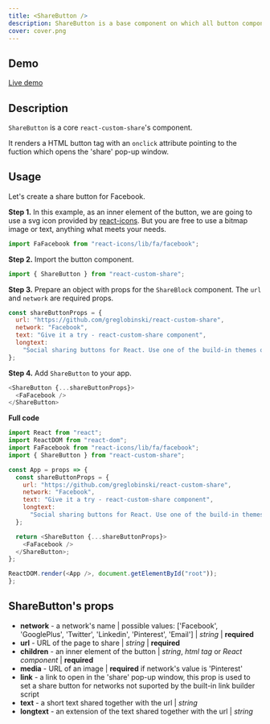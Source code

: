 ```yaml
---
title: <ShareButton />
description: ShareButton is a base component on which all button components are bulit.
cover: cover.png
---
```


## Demo

[Live demo](../live-share-button)

## Description

`ShareButton` is a core `react-custom-share`'s component.

It renders a HTML button tag with an `onclick` attribute pointing to the fuction which opens the 'share' pop-up window.

## Usage

Let's create a share button for Facebook.

**Step 1.** In this example, as an inner element of the button, we are going to use a svg icon provided by [react-icons](https://github.com/react-icons/react-icons). But you are free to use a bitmap image or text, anything what meets your needs.

```javascript
import FaFacebook from "react-icons/lib/fa/facebook";
```

**Step 2.** Import the button component.

```javascript
import { ShareButton } from "react-custom-share";
```

**Step 3.** Prepare an object with props for the `ShareBlock` component. The `url` and `network` are required props.

```javascript
const shareButtonProps = {
  url: "https://github.com/greglobinski/react-custom-share",
  network: "Facebook",
  text: "Give it a try - react-custom-share component",
  longtext:
    "Social sharing buttons for React. Use one of the build-in themes or create a custom one from the scratch."
};
```

**Step 4.** Add `ShareButton` to your app.

```javascript
<ShareButton {...shareButtonProps}>
  <FaFacebook />
</ShareButton>
```

**Full code**

```javascript
import React from "react";
import ReactDOM from "react-dom";
import FaFacebook from "react-icons/lib/fa/facebook";
import { ShareButton } from "react-custom-share";

const App = props => {
  const shareButtonProps = {
    url: "https://github.com/greglobinski/react-custom-share",
    network: "Facebook",
    text: "Give it a try - react-custom-share component",
    longtext:
      "Social sharing buttons for React. Use one of the build-in themes or create a custom one from the scratch."
  };

  return <ShareButton {...shareButtonProps}>
    <FaFacebook />
  </ShareButton>;
};

ReactDOM.render(<App />, document.getElementById("root"));
};
```

## ShareButton's props

* **network** - a network's name | possible values: ['Facebook', 'GooglePlus', 'Twitter', 'Linkedin', 'Pinterest', 'Email'] | _string_ | **required**
* **url** - URL of the page to share | _string_ | **required**
* **children** - an inner element of the button | _string_, _html tag_ or _React component_ | **required**
* **media** - URL of an image | **required** if network's value is 'Pinterest'
* **link** - a link to open in the 'share' pop-up window, this prop is used to set a share button for networks not suported by the built-in link builder script
* **text** - a short text shared together with the url | _string_
* **longtext** - an extension of the text shared together with the url | _string_
